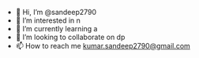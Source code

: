- 👋 Hi, I’m @sandeep2790
- 👀 I’m interested in n
- 🌱 I’m currently learning a
- 💞️ I’m looking to collaborate on dp
- 📫 How to reach me kumar.sandeep2790@gmail.com

<!---
sandeep2790/sandeep2790 is a ✨ special ✨ repository because its `README.md` (this file) appears on your GitHub profile.
You can click the Preview link to take a look at your changes.
--->
